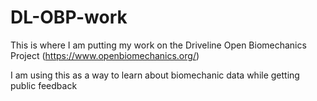 # DL-OBP-work

This is where I am putting my work on the Driveline Open Biomechanics Project (https://www.openbiomechanics.org/)

I am using this as a way to learn about biomechanic data while getting public feedback
